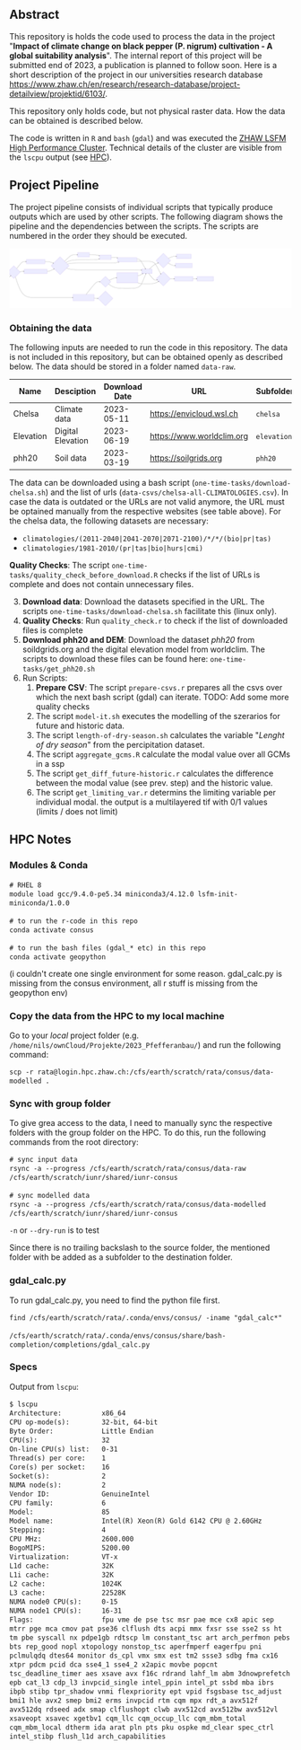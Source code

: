 
## Abstract

This repository is holds the code used to process the data in the project "**Impact of climate change on black pepper (P. nigrum) cultivation - A global suitability analysis**". The internal report of this project will be submitted end of 2023, a publication is planned to follow soon. Here is a short description of the project in our universities research database <https://www.zhaw.ch/en/research/research-database/project-detailview/projektid/6103/>.

This repository only holds code, but not physical raster data. How the data can be obtained is described below.

The code is written in `R` and `bash` (`gdal`) and was executed the [ZHAW LSFM High Performance Cluster](https://www.hpc-ch.org/zhaw-zurich-university-of-applied-sciences/). Technical details of the cluster are visible from the `lscpu` output (see [HPC](#hpc)).



## Project Pipeline

The project pipeline consists of individual scripts that typically produce outputs which are used by other scripts. The following diagram shows the pipeline and the dependencies between the scripts. The scripts are numbered in the order they should be executed. 

![](images/workflow.svg)



### Obtaining the data

The following inputs are needed to run the code in this repository. The data is not included in this repository, but can be obtained openly as described below. The data should be stored in a folder named `data-raw`.

| Name              | Desciption           | Download Date      | URL                       | Subfolder    |
|-------------------|----------------------|--------------------|---------------------------|--------------|
| Chelsa            | Climate data         | 2023-05-11         | https://envicloud.wsl.ch  | `chelsa`     |
| Elevation         | Digital Elevation    | 2023-06-19         | https://www.worldclim.org | `elevation`  |
| phh20             | Soil data            | 2023-03-19         | https://soilgrids.org     | `phh20`      |


The data can be downloaded using a bash script (`one-time-tasks/download-chelsa.sh`) and the list of urls (`data-csvs/chelsa-all-CLIMATOLOGIES.csv`). In case the data is outdated or the URLs are not valid anymore, the URL must be optained manually from the respective websites (see table above). For the chelsa data, the following datasets are necessary:
  - `climatologies/(2011-2040|2041-2070|2071-2100)/*/*/(bio|pr|tas)`
  - `climatologies/1981-2010/(pr|tas|bio|hurs|cmi)`

**Quality Checks**: The script `one-time-tasks/quality_check_before_download.R` checks if the list of URLs is complete and does not contain unnecessary files.


3. **Download data**: Download the datasets specified in the URL. The scripts `one-time-tasks/download-chelsa.sh` facilitate this (linux only).
4. **Quality Checks**: Run `quality_check.r` to check if the list of downloaded files is complete
5. **Download phh20 and DEM**: Download the dataset *phh20* from soildgrids.org and the digital elevation model from worldclim. The scripts to download these files can be found here: `one-time-tasks/get_phh20.sh` 
6. Run Scripts:
   1. **Prepare CSV**: The script `prepare-csvs.r` prepares all the csvs over which the next bash script (gdal) can iterate. TODO: Add some more quality checks
   2. The script `model-it.sh` executes the modelling of the szerarios for future
and historic data.
   3. The script `length-of-dry-season.sh` calculates the variable "*Lenght of dry season*" from the percipitation dataset.
   4. The script `aggregate_gcms.R` calculate the modal value over all GCMs in a ssp
   5. The script `get_diff_future-historic.r` calculates the difference between the modal value (see prev. step) and the historic value. 
   6. The script `get_limiting_var.r` determins the limiting variable per individual modal. the output is a multilayered tif with 0/1 values (limits / does not limit)





## HPC Notes


### Modules & Conda

```
# RHEL 8
module load gcc/9.4.0-pe5.34 miniconda3/4.12.0 lsfm-init-miniconda/1.0.0

# to run the r-code in this repo
conda activate consus

# to run the bash files (gdal_* etc) in this repo
conda activate geopython
```

(i couldn't create one single environment for some reason. gdal_calc.py is missing from the consus environment, all r stuff is missing from the geopython env)


### Copy the data from the HPC to my local machine

Go to your *local* project folder (e.g. `/home/nils/ownCloud/Projekte/2023_Pfefferanbau/`) and run the following command:

```
scp -r rata@login.hpc.zhaw.ch:/cfs/earth/scratch/rata/consus/data-modelled .
```




### Sync with group folder

To give grea access to the data, I need to manually sync the respective folders with the group folder on the HPC. To do this, run the following commands from the root directory:

``` 
# sync input data
rsync -a --progress /cfs/earth/scratch/rata/consus/data-raw /cfs/earth/scratch/iunr/shared/iunr-consus

# sync modelled data
rsync -a --progress /cfs/earth/scratch/rata/consus/data-modelled /cfs/earth/scratch/iunr/shared/iunr-consus
```

`-n` or `--dry-run` is to test

Since there is no trailing backslash to the source folder, the mentioned folder with be added as a subfolder to the destination folder. 



### gdal_calc.py

To run gdal_calc.py, you need to find the python file first.

```
find /cfs/earth/scratch/rata/.conda/envs/consus/ -iname "gdal_calc*"

/cfs/earth/scratch/rata/.conda/envs/consus/share/bash-completion/completions/gdal_calc.py
```


### Specs


Output from `lscpu`:


```
$ lscpu
Architecture:          x86_64
CPU op-mode(s):        32-bit, 64-bit
Byte Order:            Little Endian
CPU(s):                32
On-line CPU(s) list:   0-31
Thread(s) per core:    1
Core(s) per socket:    16
Socket(s):             2
NUMA node(s):          2
Vendor ID:             GenuineIntel
CPU family:            6
Model:                 85
Model name:            Intel(R) Xeon(R) Gold 6142 CPU @ 2.60GHz
Stepping:              4
CPU MHz:               2600.000
BogoMIPS:              5200.00
Virtualization:        VT-x
L1d cache:             32K
L1i cache:             32K
L2 cache:              1024K
L3 cache:              22528K
NUMA node0 CPU(s):     0-15
NUMA node1 CPU(s):     16-31
Flags:                 fpu vme de pse tsc msr pae mce cx8 apic sep mtrr pge mca cmov pat pse36 clflush dts acpi mmx fxsr sse sse2 ss ht tm pbe syscall nx pdpe1gb rdtscp lm constant_tsc art arch_perfmon pebs bts rep_good nopl xtopology nonstop_tsc aperfmperf eagerfpu pni pclmulqdq dtes64 monitor ds_cpl vmx smx est tm2 ssse3 sdbg fma cx16 xtpr pdcm pcid dca sse4_1 sse4_2 x2apic movbe popcnt tsc_deadline_timer aes xsave avx f16c rdrand lahf_lm abm 3dnowprefetch epb cat_l3 cdp_l3 invpcid_single intel_ppin intel_pt ssbd mba ibrs ibpb stibp tpr_shadow vnmi flexpriority ept vpid fsgsbase tsc_adjust bmi1 hle avx2 smep bmi2 erms invpcid rtm cqm mpx rdt_a avx512f avx512dq rdseed adx smap clflushopt clwb avx512cd avx512bw avx512vl xsaveopt xsavec xgetbv1 cqm_llc cqm_occup_llc cqm_mbm_total cqm_mbm_local dtherm ida arat pln pts pku ospke md_clear spec_ctrl intel_stibp flush_l1d arch_capabilities
```
